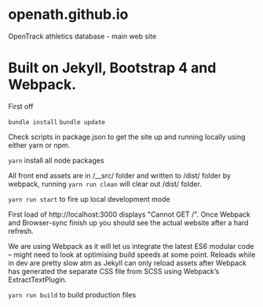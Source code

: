 # openath.github.io
OpenTrack athletics database - main web site

# Built on Jekyll, Bootstrap 4 and Webpack.

First off

`bundle install`
`bundle update`

Check scripts in package.json to get the site up and running locally using either yarn or npm.

`yarn` install all node packages

All front end assets are in /__src/ folder and written to /dist/ folder by webpack, running `yarn run clean` will clear out /dist/ folder.

`yarn run start` to fire up local development mode

First load of http://localhost:3000 displays "Cannot GET /". Once Webpack and Browser-sync finish up you should see the actual website after a hard refresh.

We are using Webpack as it will let us integrate the latest ES6 modular code – might need to look at optimising build speeds at some point. Reloads while in dev are pretty slow atm as Jekyll can only reload assets after Webpack has generated the separate CSS file from SCSS using Webpack’s ExtractTextPlugin.

`yarn run build` to build production files
